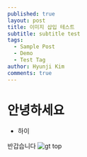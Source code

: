 ```yaml
---
published: true
layout: post
title: 이미지 삽입 테스트
subtitle: subtitle test
tags:
  - Sample Post
  - Demo
  - Test Tag
author: Hyunji Kim
comments: true
---
```

# 안녕하세요
* 하이


반갑습니다
![gt top]({{site.baseurl}}/assets/img/gt_top.jpg)

